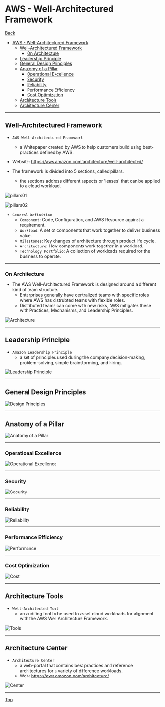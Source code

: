 # AWS - Well-Architectured Framework

[Back](../index.md)

- [AWS - Well-Architectured Framework](#aws---well-architectured-framework)
  - [Well-Architectured Framework](#well-architectured-framework)
    - [On Architecture](#on-architecture)
  - [Leadership Principle](#leadership-principle)
  - [General Design Principles](#general-design-principles)
  - [Anatomy of a Pillar](#anatomy-of-a-pillar)
    - [Operational Excellence](#operational-excellence)
    - [Security](#security)
    - [Reliability](#reliability)
    - [Performance Efficiency](#performance-efficiency)
    - [Cost Optimization](#cost-optimization)
  - [Architecture Tools](#architecture-tools)
  - [Architecture Center](#architecture-center)

---

## Well-Architectured Framework

- `AWS Well-Architectured Framework`

  - a Whitepaper created by AWS to help customers build using best-practices defined by AWS.

- Website: https://aws.amazon.com/architecture/well-architected/

- The framework is divided into 5 sections, called pillars.
  - the sections address different aspects or 'lenses' that can be applied to a cloud workload.

![pillars01](./pic/pillars01.png)

![pillars02](./pic/pillars02.png)

- `General Definition`
  - `Component`: Code, Configuration, and AWS Resource against a requirement.
  - `Workload`: A set of components that work together to deliver business value.
  - `Milestones`: Key changes of architecture through product life cycle.
  - `Architecture`: How components work together in a workload.
  - `Technology Portfolio`: A collection of workloads required for the business to operate.

---

### On Architecture

- The AWS Well-Architectured Framework is designed around a different kind of team structure.
  - Enterprises generally have centralized teams with specific roles where AWS has distrubted teams with flexible roles.
  - Distributed teams can come with new risks, AWS mitigates these with Practices, Mechanisms, and Leadership Principles.

![Architecture](./pic/architecture.png)

---

## Leadership Principle

- `Amazon Leadership Principle`
  - a set of principles used during the company decision-making, problem-solving, simple brainstorming, and hiring.

![Leadership Principle](./pic/leadership_principle.png)

---

## General Design Principles

![Design Principles](./pic/design_principles.png)

---

## Anatomy of a Pillar

![Anatomy of a Pillar](./pic/anatomy_of_a_pillar.png)

---

### Operational Excellence

![Operational Excellence](./pic/operational_excellence.png)

---

### Security

![Security](./pic/security.png)

---

### Reliability

![Reliability](./pic/reliability.png)

---

### Performance Efficiency

![Performance](./pic/performance_efficiency.png)

---

### Cost Optimization

![Cost](./pic/cost_optimization.png)

---

## Architecture Tools

- `Well-Architected Tool`
  - an auditing tool to be used to asset cloud workloads for alignment with the AWS Well Architecture Framework.

![Tools](./pic/tools.png)

---

## Architecture Center

- `Architecture Center`
  - a web-portal that contains best practices and reference architectures for a variety of difference workloads.
  - Web: https://aws.amazon.com/architecture/

![Center](./pic/center.png)

---

[Top](#aws---well-architectured-framework)
